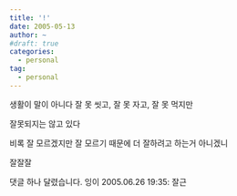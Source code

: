 ```yaml
---
title: '!'
date: 2005-05-13
author: ~
#draft: true
categories:
  - personal
tag:
  - personal
---
```




생활이 말이 아니다
잘 못 씻고, 잘 못 자고, 잘 못 먹지만

잘못되지는 않고 있다

비록 잘 모르겠지만
잘 모르기 때문에 더 잘하려고 하는거 아니겠니

잘잘잘


 댓글 하나 달렸습니다.
 잉이 2005.06.26 19:35: 
잘근




